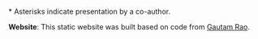 \* Asterisks indicate presentation by a co-author.

**Website**: This static website was built based on code from [Gautam Rao](https://github.com/gautamrao/gautamrao.github.io).
